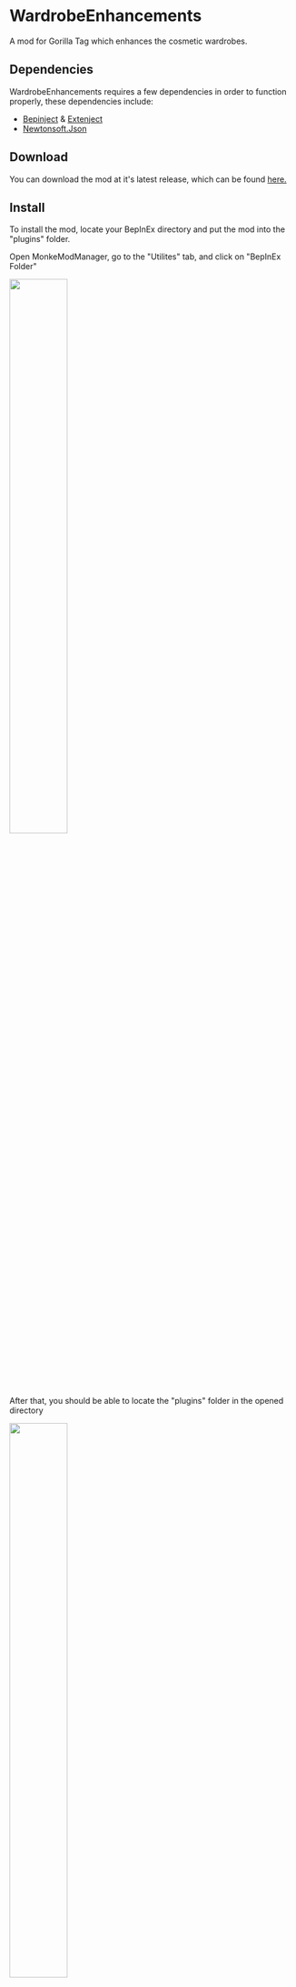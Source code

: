 # WardrobeEnhancements
 A mod for Gorilla Tag which enhances the cosmetic wardrobes.

## Dependencies
 WardrobeEnhancements requires a few dependencies in order to function properly, these dependencies include:
 - [Bepinject](https://github.com/Auros/Bepinject/releases/download/1.0.1/Bepinject-Auros.zip) & [Extenject](https://github.com/Auros/Bepinject/releases/download/1.0.1/Extenject.zip)
 - [Newtonsoft.Json](https://github.com/legoandmars/Newtonsoft.Json/releases/download/12.0.3/Newtonsoft.Json-12.0.3.zip)

## Download
You can download the mod at it's latest release, which can be found [here.](https://github.com/developer9998/WardrobeEnhancements/releases/latest)

## Install
To install the mod, locate your BepInEx directory and put the mod into the "plugins" folder.<br>

Open MonkeModManager, go to the "Utilites" tab, and click on "BepInEx Folder"

<img src="https://github.com/developer9998/HoldablePad/blob/main/Guides/MonkeMod1.png?raw=true" width=45% height=50%>

After that, you should be able to locate the "plugins" folder in the opened directory

<img src="https://github.com/developer9998/HoldablePad/blob/main/Guides/BepIn1.png?raw=true" width=45% height=50%>

## Disclaimer
#### This product is not affiliated with Gorilla Tag or Another Axiom LLC and is not endorsed or otherwise sponsored by Another Axiom LLC. Portions of the materials contained herein are property of Another Axiom LLC. © 2021 Another Axiom LLC.
